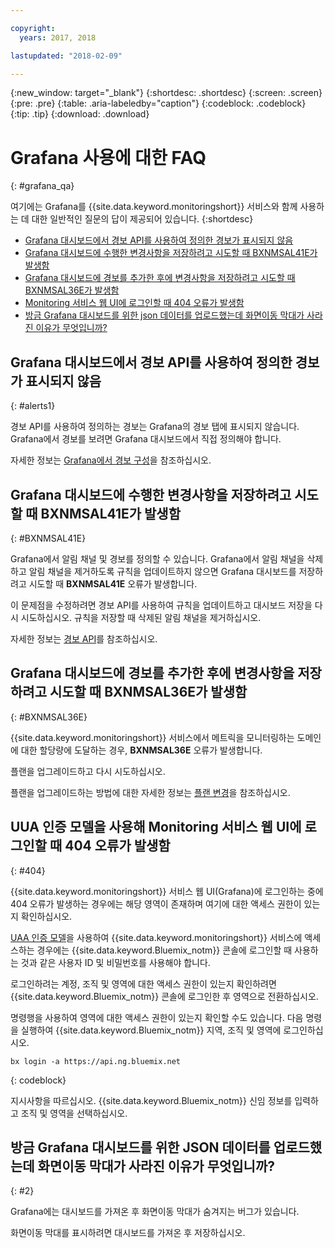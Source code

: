 ```yaml
---

copyright:
  years: 2017, 2018

lastupdated: "2018-02-09"

---
```


{:new_window: target="_blank"}
{:shortdesc: .shortdesc}
{:screen: .screen}
{:pre: .pre}
{:table: .aria-labeledby="caption"}
{:codeblock: .codeblock}
{:tip: .tip}
{:download: .download}



# Grafana 사용에 대한 FAQ
{: #grafana_qa}

여기에는 Grafana를 {{site.data.keyword.monitoringshort}} 서비스와 함께 사용하는 데 대한 일반적인 질문의 답이 제공되어 있습니다. 
{:shortdesc}

* [Grafana 대시보드에서 경보 API를 사용하여 정의한 경보가 표시되지 않음](/docs/services/cloud-monitoring/qa/grafana_qa.html#alerts1)
* [Grafana 대시보드에 수행한 변경사항을 저장하려고 시도할 때 BXNMSAL41E가 발생함](/docs/services/cloud-monitoring/qa/grafana_qa.html#BXNMSAL41E)
* [Grafana 대시보드에 경보를 추가한 후에 변경사항을 저장하려고 시도할 때 BXNMSAL36E가 발생함](/docs/services/cloud-monitoring/qa/grafana_qa.html#BXNMSAL36E)
* [Monitoring 서비스 웹 UI에 로그인할 때 404 오류가 발생함](/docs/services/cloud-monitoring/qa/grafana_qa.html#404)
* [방금 Grafana 대시보드를 위한 json 데이터를 업로드했는데 화면이동 막대가 사라진 이유가 무엇입니까?](/docs/services/cloud-monitoring/qa/grafana_qa.html#2)


## Grafana 대시보드에서 경보 API를 사용하여 정의한 경보가 표시되지 않음
{: #alerts1}

경보 API를 사용하여 정의하는 경보는 Grafana의 경보 탭에 표시되지 않습니다. Grafana에서 경보를 보려면 Grafana 대시보드에서 직접 정의해야 합니다.

자세한 정보는 [Grafana에서 경보 구성](/docs/services/cloud-monitoring/alerts/config_alerts_grafana.html#config_alerts_grafana)을 참조하십시오.

## Grafana 대시보드에 수행한 변경사항을 저장하려고 시도할 때 BXNMSAL41E가 발생함
{: #BXNMSAL41E}

Grafana에서 알림 채널 및 경보를 정의할 수 있습니다. Grafana에서 알림 채널을 삭제하고 알림 채널을 제거하도록 규칙을 업데이트하지 않으면 Grafana 대시보드를 저장하려고 시도할 때 **BXNMSAL41E** 오류가 발생합니다.

이 문제점을 수정하려면 경보 API를 사용하여 규칙을 업데이트하고 대시보드 저장을 다시 시도하십시오. 규칙을 저장할 때 삭제된 알림 채널을 제거하십시오.

자세한 정보는 [경보 API](https://console.bluemix.net/apidocs/940-ibm-cloud-monitoring-alerts-api?&language=node#introduction)를 참조하십시오.

## Grafana 대시보드에 경보를 추가한 후에 변경사항을 저장하려고 시도할 때 BXNMSAL36E가 발생함
{: #BXNMSAL36E}

{{site.data.keyword.monitoringshort}} 서비스에서 메트릭을 모니터링하는 도메인에 대한 할당량에 도달하는 경우, **BXNMSAL36E** 오류가 발생합니다.

플랜을 업그레이드하고 다시 시도하십시오.

플랜을 업그레이드하는 방법에 대한 자세한 정보는 [플랜 변경](/docs/services/cloud-monitoring/plan/change_plan.html#change_plan)을 참조하십시오.


## UUA 인증 모델을 사용해 Monitoring 서비스 웹 UI에 로그인할 때 404 오류가 발생함
{: #404}

{{site.data.keyword.monitoringshort}} 서비스 웹 UI(Grafana)에 로그인하는 중에 404 오류가 발생하는 경우에는 해당 영역이 존재하며 여기에 대한 액세스 권한이 있는지 확인하십시오.

[UAA 인증 모델](/docs/services/cloud-monitoring/security/auth_uaa.html#auth_uaa)을 사용하여 {{site.data.keyword.monitoringshort}} 서비스에 액세스하는 경우에는 {{site.data.keyword.Bluemix_notm}} 콘솔에 로그인할 때 사용하는 것과 같은 사용자 ID 및 비밀번호를 사용해야 합니다. 

로그인하려는 계정, 조직 및 영역에 대한 액세스 권한이 있는지 확인하려면 {{site.data.keyword.Bluemix_notm}} 콘솔에 로그인한 후 영역으로 전환하십시오. 

명령행을 사용하여 영역에 대한 액세스 권한이 있는지 확인할 수도 있습니다. 다음 명령을 실행하여 {{site.data.keyword.Bluemix_notm}} 지역, 조직 및 영역에 로그인하십시오.

```
bx login -a https://api.ng.bluemix.net
```
{: codeblock}

지시사항을 따르십시오. {{site.data.keyword.Bluemix_notm}} 신임 정보를 입력하고 조직 및 영역을 선택하십시오.


## 방금 Grafana 대시보드를 위한 JSON 데이터를 업로드했는데 화면이동 막대가 사라진 이유가 무엇입니까?
{: #2}

Grafana에는 대시보드를 가져온 후 화면이동 막대가 숨겨지는 버그가 있습니다. 

화면이동 막대를 표시하려면 대시보드를 가져온 후 저장하십시오. 









